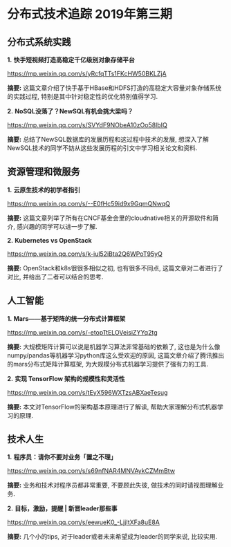 # 分布式技术追踪 2019年第三期
## 分布式系统实践
**1.** **快手短视频打造高稳定千亿级别对象存储平台**

https://mp.weixin.qq.com/s/yRcfqTTs1FKcHW50BKLZjA

**摘要:** 这篇文章介绍了快手基于HBase和HDFS打造的高稳定大容量对象存储系统的实践过程, 特别是其中针对稳定性的优化特别值得学习.

**2.** **NoSQL没落了？NewSQL有机会挑大梁吗？**

https://mp.weixin.qq.com/s/SVYdF9NObeA10zOo58lbIQ

**摘要:** 总结了NewSQL数据库的发展历程和这过程中技术的发展, 想深入了解NewSQL技术的同学不妨从这些发展历程的引文中学习相关论文和资料.

## 资源管理和微服务
**1.** **云原生技术的初学者指引**

https://mp.weixin.qq.com/s/--E0fHc59id9x9GqmQNwqQ

**摘要:** 这篇文章列举了所有在CNCF基金会里的cloudnative相关的开源软件和简介, 感兴趣的同学可以进一步了解.

**2.** **Kubernetes vs OpenStack**

https://mp.weixin.qq.com/s/k-iul52iBta2Q6WPoT95yQ

**摘要:** OpenStack和k8s很很多相似之初, 也有很多不同点, 这篇文章对二者进行了对比, 并给出了二者可以结合的思考.

## 人工智能
**1.** **Mars——基于矩阵的统一分布式计算框架**

https://mp.weixin.qq.com/s/-etopTtELOVeisiZYYq2tg

**摘要:** 大规模矩阵计算可以说是机器学习算法非常基础的依赖了, 这也是为什么像numpy/pandas等机器学习python库这么受欢迎的原因, 这篇文章介绍了腾讯推出的mars分布式矩阵计算框架, 为大规模分布式机器学习提供了强有力的工具.

**2.** **实现 TensorFlow 架构的规模性和灵活性**

https://mp.weixin.qq.com/s/tEyX596WXTzsABXaeTesug

**摘要:** 本文对TensorFlow的架构基本原理进行了解读, 帮助大家理解分布式机器学习的原理.

## 技术人生
**1.** **程序员：请你不要对业务「置之不理」**

https://mp.weixin.qq.com/s/s69nfNAR4MNVAykCZMmBtw

**摘要:** 业务和技术对程序员都非常重要, 不要顾此失彼, 做技术的同时请视图理解业务.

**2.** **目标，激励，提醒 | 新晋leader那些事**

https://mp.weixin.qq.com/s/eewueK0_-LjjItXFa8uE8A

**摘要:** 几个小的tips, 对于leader或者未来希望成为leader的同学来说, 比较实用.
